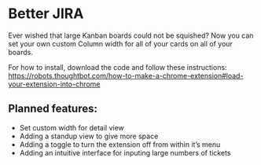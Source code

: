 # Better JIRA

Ever wished that large Kanban boards could not be squished? Now you can set your own custom Column width for all of your cards on all of your boards.

For how to install, download the code and follow these instructions: https://robots.thoughtbot.com/how-to-make-a-chrome-extension#load-your-extension-into-chrome

## Planned features:
- Set custom width for detail view
- Adding a standup view to give more space
- Adding a toggle to turn the extension off from within it’s menu
- Adding an intuitive interface for inputing large numbers of tickets
